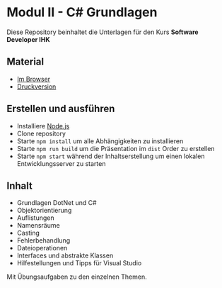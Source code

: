 # Modul II - C# Grundlagen

Diese Repository beinhaltet die Unterlagen für den Kurs **Software Developer IHK**

## Material

* [Im Browser](https://ablersch.github.io/SoftwareDeveloperIHK)
* [Druckversion](https://ablersch.github.io/SoftwareDeveloperIHK?print-pdf)

## Erstellen und ausführen

* Installiere [Node.js](https://nodejs.org/en/)
* Clone repository
* Starte `npm install` um alle Abhängigkeiten zu installieren
* Starte `npm run build` um die Präsentation im `dist` Order zu erstellen
* Starte `npm start` während der Inhaltserstellung um einen lokalen Entwicklungsserver zu starten

## Inhalt

* Grundlagen DotNet und C#
* Objektorientierung
* Auflistungen
* Namensräume
* Casting
* Fehlerbehandlung
* Dateioperationen
* Interfaces und abstrakte Klassen
* Hilfestellungen und Tipps für Visual Studio

Mit Übungsaufgaben zu den einzelnen Themen.
